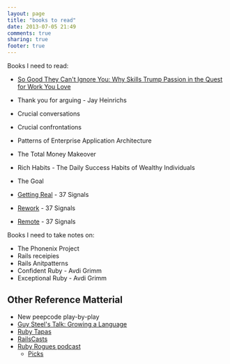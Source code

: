 ```yaml
---
layout: page
title: "books to read"
date: 2013-07-05 21:49
comments: true
sharing: true
footer: true
---
```


Books I need to read:

* [So Good They Can't Ignore You: Why Skills Trump Passion in the Quest for Work You Love](http://www.amazon.com/gp/product/1455509124/ref=as_li_qf_sp_asin_il_tl?ie=UTF8&camp=1789&creative=9325&creativeASIN=1455509124&linkCode=as2&tag=chamaxwoo-20)
* Thank you for arguing - Jay Heinrichs
* Crucial conversations
* Crucial confrontations
* Patterns of Enterprise Application Architecture
* The Total Money Makeover
* Rich Habits - The Daily Success Habits of Wealthy Individuals

* The Goal
* [Getting Real](http://gettingreal.37signals.com/) - 37 Signals
* [Rework](http://37signals.com/rework) - 37 Signals
* [Remote](http://37signals.com/remote) - 37 Signals

Books I need to take notes on:

* The Phonenix Project
* Rails receipies
* Rails Anitpatterns
* Confident Ruby - Avdi Grimm
* Exceptional Ruby - Avdi Grimm

## Other Reference Matterial ##

* New peepcode play-by-play
* [Guy Steel's Talk: Growing a Language](http://youtu.be/_ahvzDzKdB0)
* [Ruby Tapas](http://www.rubytapas.com/)
* [RailsCasts](http://railscasts.com/)
* [Ruby Rogues podcast](http://rubyrogues.com/)
    * [Picks](http://rubyrogues.com/picks/)